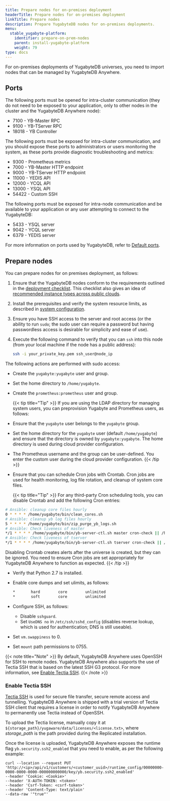 ```yaml
---
title: Prepare nodes for on-premises deployment
headerTitle: Prepare nodes for on-premises deployment
linkTitle: Prepare nodes
description: Prepare YugabyteDB nodes for on-premises deployments.
menu:
  stable_yugabyte-platform:
    identifier: prepare-on-prem-nodes
    parent: install-yugabyte-platform
    weight: 79
type: docs
---
```


For on-premises deployments of YugabyteDB universes, you need to import nodes that can be managed by YugabyteDB Anywhere.

## Ports

The following ports must be opened for intra-cluster communication (they do not need to be exposed to your application, only to other nodes in the cluster and the YugabyteDB Anywhere node):

* 7100 - YB-Master RPC
* 9100 - YB-TServer RPC
* 18018 - YB Controller

The following ports must be exposed for intra-cluster communication, and you should expose these ports to administrators or users monitoring the system, as these ports provide diagnostic troubleshooting and metrics:

* 9300 - Prometheus metrics
* 7000 - YB-Master HTTP endpoint
* 9000 - YB-TServer HTTP endpoint
* 11000 - YEDIS API
* 12000 - YCQL API
* 13000 - YSQL API
* 54422 - Custom SSH

The following ports must be exposed for intra-node communication and be available to your application or any user attempting to connect to the YugabyteDB:

* 5433 - YSQL server
* 9042 - YCQL server
* 6379 - YEDIS server

For more information on ports used by YugabyteDB, refer to [Default ports](../../../reference/configuration/default-ports).

## Prepare nodes

You can prepare nodes for on premises deployment, as follows:

1. Ensure that the YugabyteDB nodes conform to the requirements outlined in the [deployment checklist](/preview/deploy/checklist/). This checklist also gives an idea of [recommended instance types across public clouds](/preview/deploy/checklist/#running-on-public-clouds).
1. Install the prerequisites and verify the system resource limits, as described in [system configuration](/preview/deploy/manual-deployment/system-config).
1. Ensure you have SSH access to the server and root access (or the ability to run `sudo`; the sudo user can require a password but having passwordless access is desirable for simplicity and ease of use).
1. Execute the following command to verify that you can `ssh` into this node (from your local machine if the node has a public address):

    ```sh
    ssh -i your_private_key.pem ssh_user@node_ip
    ```

The following actions are performed with sudo access:

* Create the `yugabyte:yugabyte` user and group.
* Set the home directory to `/home/yugabyte`.
* Create the `prometheus:prometheus` user and group.

  {{< tip title="Tip" >}}
If you are using the LDAP directory for managing system users, you can preprovision Yugabyte and Prometheus users, as follows:

* Ensure that the `yugabyte` user belongs to the `yugabyte` group.

* Set the home directory for the `yugabyte` user (default `/home/yugabyte`) and ensure that the directory is owned by `yugabyte:yugabyte`. The home directory is used during cloud provider configuration.

* The Prometheus username and the group can be user-defined. You enter the custom user during the cloud provider configuration.
  {{< /tip >}}

* Ensure that you can schedule Cron jobs with Crontab. Cron jobs are used for health monitoring, log file rotation, and cleanup of system core files.

  {{< tip title="Tip" >}}
For any third-party Cron scheduling tools, you can disable Crontab and add the following Cron entries:

```sh
# Ansible: cleanup core files hourly
0 * * * * /home/yugabyte/bin/clean_cores.sh
# Ansible: cleanup yb log files hourly
5 * * * * /home/yugabyte/bin/zip_purge_yb_logs.sh
# Ansible: Check liveness of master
*/1 * * * * /home/yugabyte/bin/yb-server-ctl.sh master cron-check || /home/yugabyte/bin/yb-server-ctl.sh master start
# Ansible: Check liveness of tserver
*/1 * * * * /home/yugabyte/bin/yb-server-ctl.sh tserver cron-check || /home/yugabyte/bin/yb-server-ctl.sh tserver start
```

Disabling Crontab creates alerts after the universe is created, but they can be ignored. You need to ensure Cron jobs are set appropriately for YugabyteDB Anywhere to function as expected.
  {{< /tip >}}

* Verify that Python 2.7 is installed.
* Enable core dumps and set ulimits, as follows:

    ```sh
    *       hard        core        unlimited
    *       soft        core        unlimited
    ```

* Configure SSH, as follows:

  * Disable `sshguard`.
  * Set `UseDNS no` in `/etc/ssh/sshd_config` (disables reverse lookup, which is used for authentication; DNS is still useable).

* Set `vm.swappiness` to 0.
* Set `mount` path permissions to 0755.

{{< note title="Note" >}}
By default, YugabyteDB Anywhere uses OpenSSH for SSH to remote nodes. YugabyteDB Anywhere also supports the use of Tectia SSH that is based on the latest SSH G3 protocol. For more information, see [Enable Tectia SSH](#enable-tectia-ssh).
{{< /note >}}

### Enable Tectia SSH

[Tectia SSH](https://www.ssh.com/products/tectia-ssh/) is used for secure file transfer, secure remote access and tunnelling. YugabyteDB Anywhere is shipped with a trial version of Tectia SSH client that requires a license in order to notify YugabyteDB Anywhere to permanently use Tectia instead of OpenSSH.

To upload the Tectia license, manually copy it at `${storage_path}/yugaware/data/licenses/<license.txt>`, where *storage_path* is the path provided during the Replicated installation.

Once the license is uploaded, YugabyteDB Anywhere exposes the runtime flag `yb.security.ssh2_enabled` that you need to enable, as per the following example:

```shell
curl --location --request PUT 'http://<ip>/api/v1/customers/<customer_uuid>/runtime_config/00000000-0000-0000-0000-000000000000/key/yb.security.ssh2_enabled'
--header 'Cookie: <Cookie>'
--header 'X-AUTH-TOKEN: <token>'
--header 'Csrf-Token: <csrf-token>'
--header 'Content-Type: text/plain'
--data-raw '"true"'
```